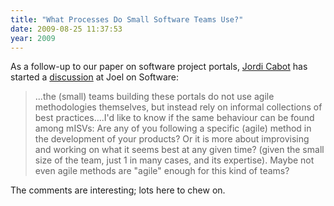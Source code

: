 ```yaml
---
title: "What Processes Do Small Software Teams Use?"
date: 2009-08-25 11:37:53
year: 2009
---
```

As a follow-up to our paper on software project portals, <a href="http://jordicabot.com/">Jordi Cabot</a> has started a <a href="http://discuss.joelonsoftware.com/default.asp?biz.5.776203.10">discussion</a> at Joel on Software:
<blockquote>...the (small) teams building these portals do not use agile methodologies themselves, but instead rely on informal collections of best practices....I'd like to know if the same behaviour can be found among mISVs: Are any of you following a specific (agile) method  in the development of your products? Or it is more about improvising and working on what it seems best at any given time? (given the small size of the team, just 1 in many cases, and its expertise). Maybe not even agile methods are "agile" enough for this kind of teams?</blockquote>
The comments are interesting; lots here to chew on.
